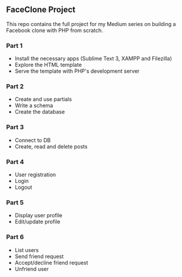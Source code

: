 ## FaceClone Project
This repo contains the full project for my Medium series on building a Facebook clone with PHP from scratch.

### Part 1
* Install the necessary apps (Sublime Text 3, XAMPP and Filezilla)
* Explore the HTML template
* Serve the template with PHP's development server

### Part 2
* Create and use partials
* Write a schema
* Create the database

### Part 3
* Connect to DB
* Create, read and delete posts

### Part 4
* User registration
* Login
* Logout

### Part 5
* Display user profile
* Edit/update profile

### Part 6
* List users
* Send friend request
* Accept/decline friend request
* Unfriend user